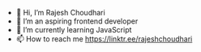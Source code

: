 - 👋 Hi, I’m Rajesh Choudhari
- 👀 I’m an aspiring frontend developer
- 🌱 I’m currently learning JavaScript
- 📫 How to reach me https://linktr.ee/rajeshchoudhari

<!---
rajeshchoudhari147/rajeshchoudhari147 is a ✨ special ✨ repository because its `README.md` (this file) appears on your GitHub profile.
You can click the Preview link to take a look at your changes.
--->
